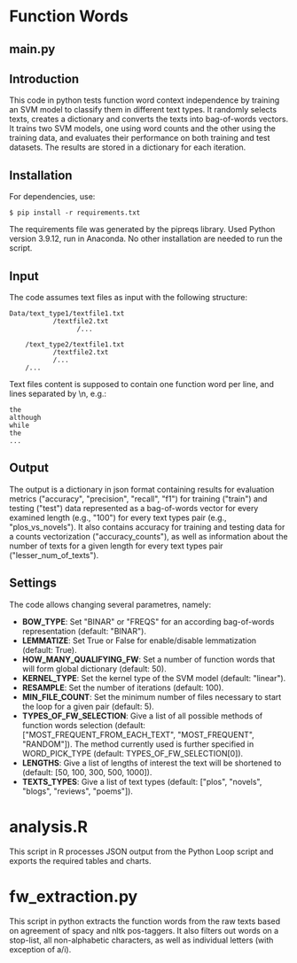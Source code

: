 # Function Words

## main.py

## Introduction
This code in python tests function word context independence by training an SVM model to classify them in different text types. It randomly selects texts, creates a dictionary and converts the texts into bag-of-words vectors. It trains two SVM models, one using word counts and the other using the training data, and evaluates their performance on both training and test datasets. The results are stored in a dictionary for each iteration.

## Installation
For dependencies, use:

    $ pip install -r requirements.txt

The requirements file was generated by the pipreqs library. Used Python version 3.9.12, run in Anaconda. No other installation are needed to run the script.

## Input
The code assumes text files as input with the following structure:

	Data/text_type1/textfile1.txt
			   /textfile2.txt
                     /...

	    /text_type2/textfile1.txt
			   /textfile2.txt
			   /...
	    /...


Text files content is supposed to contain one function word per line, and lines separated by \n, e.g.:

    the
    although
    while
    the
    ...


## Output
The output is a dictionary in json format containing results for evaluation metrics ("accuracy", "precision", "recall", "f1") for training ("train") and testing ("test") data represented as a bag-of-words vector for every examined length (e.g., "100") for every text types pair (e.g., "plos_vs_novels"). It also contains accuracy for training and testing data for a counts vectorization ("accuracy_counts"), as well as information about the number of texts for a given length for every text types pair ("lesser_num_of_texts"). 

## Settings
The code allows changing several parametres, namely:

- **BOW_TYPE**: Set "BINAR" or "FREQS" for an according bag-of-words representation (default: "BINAR").
- **LEMMATIZE**: Set True or False for enable/disable lemmatization (default: True).
- **HOW_MANY_QUALIFYING_FW**: Set a number of function words that will form global dictionary (default: 50).
- **KERNEL_TYPE**: Set the kernel type of the SVM model (default: "linear").
- **RESAMPLE**: Set the number of iterations (default: 100).
- **MIN_FILE_COUNT**: Set the minimum number of files necessary to start the loop for a given pair (default: 5).
- **TYPES_OF_FW_SELECTION**: Give a list of all possible methods of function words selection (default: ["MOST_FREQUENT_FROM_EACH_TEXT", "MOST_FREQUENT", "RANDOM"]). The method currently used is further specified in WORD_PICK_TYPE (default: TYPES_OF_FW_SELECTION[0]).
- **LENGTHS**: Give a list of lengths of interest the text will be shortened to (default: [50, 100, 300, 500, 1000]).
- **TEXTS_TYPES**: Give a list of text types (default: ["plos", "novels", "blogs", "reviews", "poems"]).


# analysis.R
This script in R processes JSON output from the Python Loop script and exports the required tables and charts.

# fw_extraction.py
This script in python extracts the function words from the raw texts based on agreement of spacy and nltk pos-taggers. It also filters out words on a stop-list, all non-alphabetic characters, as well as individual letters (with exception of a/i).
